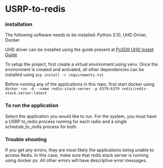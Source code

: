 # USRP-to-redis

### installation
The following software needs to be installed: Python 3.10, UHD Driver, Docker

UHD driver can be installed using the guide present at [PySDR UHD Install Guide](https://pysdr.org/content/usrp.html#software-drivers-install)

To setup the project, first create a virtual environment using venv. Once the environment is created and activated, all other dependencies can be installed using ```pip install -r requirements.txt```

Before running any of the applications in this repo, first start docker using ```docker run -d --name redis-stack-server -p 6379:6379 redis/redis-stack-server:latest```

### To run the application

Select the application you would like to run. For the system, you must have a USRP to_redis process running for each radio and a single schedule_to_redis process for both.

### Trouble shooting

If you get any errors, they are most likely the applications being unable to access Redis. In this case, make sure that redis stack server is running using docker ps.
All other errors will have descriptive error messages.